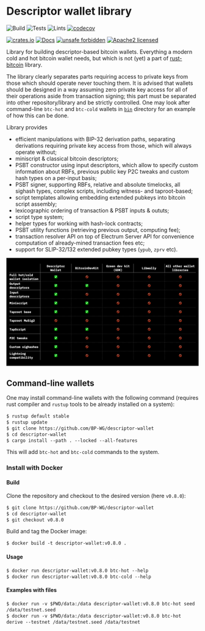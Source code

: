 # Descriptor wallet library

![Build](https://github.com/BP-WG/descriptor-wallet/workflows/Build/badge.svg)
![Tests](https://github.com/BP-WG/descriptor-wallet/workflows/Tests/badge.svg)
![Lints](https://github.com/BP-WG/descriptor-wallet/workflows/Lints/badge.svg)
[![codecov](https://codecov.io/gh/BP-WG/descriptor-wallet/branch/master/graph/badge.svg)](https://codecov.io/gh/BP-WG/descriptor-wallet)

[![crates.io](https://img.shields.io/crates/v/descriptor-wallet)](https://crates.io/crates/descriptor-wallet)
[![Docs](https://docs.rs/descriptor-wallet/badge.svg)](https://docs.rs/descriptor-wallet)
[![unsafe forbidden](https://img.shields.io/badge/unsafe-forbidden-success.svg)](https://github.com/rust-secure-code/safety-dance/)
[![Apache2 licensed](https://img.shields.io/badge/license-Apache%202-blue)](./LICENSE)

Library for building descriptor-based bitcoin wallets. Everything a modern
cold and hot bitcoin wallet needs, but which is not (yet) a part of
[rust-bitcoin](https://crates.io/bitcoin) library.

The library clearly separates parts requiring access to private keys from
those which should operate never touching them. It is advised that wallets
should be designed in a way assuming zero private key access for all of their
operations aside from transaction signing; this part must be separated into
other repository/library and be strictly controlled. One may look after
command-line `btc-hot` and `btc-cold` wallets in [`bin`](bin) directory for an
example of how this can be done.

Library provides

- efficient manipulations with BIP-32 derivation paths, separating derivations
  requiring private key access from those, which will always operate without;
- miniscript & classical bitcoin descriptors;
- PSBT constructor using input descriptors, which allow to specify custom
  information about RBFs, previous public key P2C tweaks and custom hash types
  on a per-input basis;
- PSBT signer, supporting RBFs, relative and absolute timelocks, all sighash
  types, complex scripts, including witness- and taproot-based;
- script templates allowing embedding extended pubkeys into bitcoin script
  assembly;
- lexicographic ordering of transaction & PSBT inputs & oututs;
- script type system;
- helper types for working with hash-lock contracts;
- PSBT utility functions (retrieving previous output, computing fee);
- transaction resolver API on top of Electrum Server API for convenience
  computation of already-mined transaction fees etc;
- support for SLIP-32/132 extended pubkey types (`ypub`, `zprv` etc).

![Wallet comparison diagram](./doc/assets/comparison.png)

## Command-line wallets

One may install command-line wallets with the following command (requires
rust compiler and `rustup` tools to be already installed on a system):

```console
$ rustup default stable
$ rustup update
$ git clone https://github.com/BP-WG/descriptor-wallet
$ cd descriptor-wallet
$ cargo install --path . --locked --all-features
```

This will add `btc-hot` and `btc-cold` commands to the system.

[bin]: https://github.com/BP-WG/descriptor-wallet/tree/master/src/bin

### Install with Docker

#### Build

Clone the repository and checkout to the desired version (here `v0.8.0`):

```console
$ git clone https://github.com/BP-WG/descriptor-wallet
$ cd descriptor-wallet
$ git checkout v0.8.0
```

Build and tag the Docker image:

```console
$ docker build -t descriptor-wallet:v0.8.0 .
```

#### Usage

```console
$ docker run descriptor-wallet:v0.8.0 btc-hot --help
$ docker run descriptor-wallet:v0.8.0 btc-cold --help
```

#### Examples with files

```console
$ docker run -v $PWD/data:/data descriptor-wallet:v0.8.0 btc-hot seed /data/testnet.seed
$ docker run -v $PWD/data:/data descriptor-wallet:v0.8.0 btc-hot derive --testnet /data/testnet.seed /data/testnet
```
